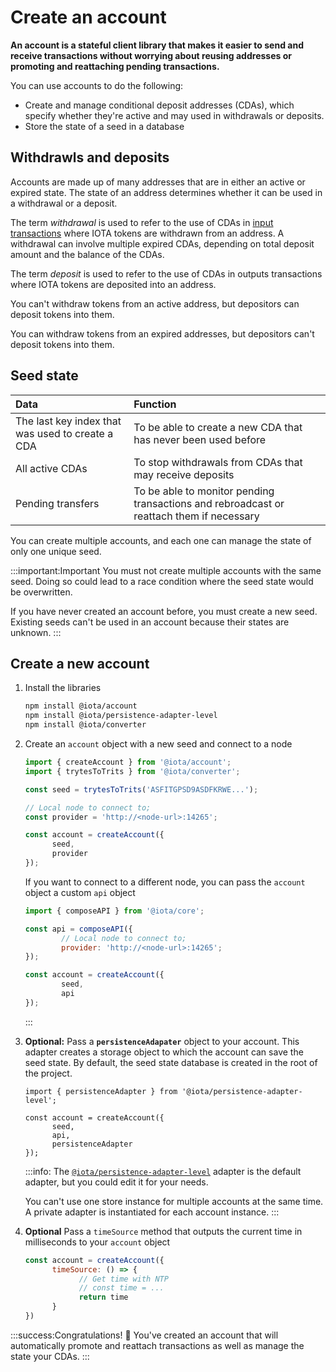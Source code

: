 # Create an account

**An account is a stateful client library that makes it easier to send and receive transactions without worrying about reusing addresses or promoting and reattaching pending transactions.**

You can use accounts to do the following:

* Create and manage conditional deposit addresses (CDAs), which specify whether they're active and may used in withdrawals or deposits.
* Store the state of a seed in a database

## Withdrawls and deposits

Accounts are made up of many addresses that are in either an active or expired state. The state of an address determines whether it can be used in a withdrawal or a deposit.

The term _withdrawal_ is used to refer to the use of CDAs in [input transactions](root://iota-basics/0.1/concepts/bundles-and-transactions.md) where IOTA tokens are withdrawn from an address. A withdrawal can involve multiple expired CDAs, depending on total deposit amount and the balance of the CDAs.

The term _deposit_ is used to refer to the use of CDAs in outputs transactions where IOTA tokens are deposited into an address.

You can't withdraw tokens from an active address, but depositors can deposit tokens into them.

You can withdraw tokens from an expired addresses, but depositors can't deposit tokens into them.

## Seed state

|**Data**| **Function**|
|:-----------------|:----------|
|The last key index that was used to create a CDA| To be able to create a new CDA that has never been used before|
|All active CDAs|To stop withdrawals from CDAs that may receive deposits|
|Pending transfers| To be able to monitor pending transactions and rebroadcast or reattach them if necessary|

You can create multiple accounts, and each one can manage the state of only one unique seed.

:::important:Important
You must not create multiple accounts with the same seed. Doing so could lead to a race condition where the seed state would be overwritten.

If you have never created an account before, you must create a new seed. Existing seeds can't be used in an account because their states are unknown.
:::

## Create a new account

1. Install the libraries

    ```bash
    npm install @iota/account
    npm install @iota/persistence-adapter-level
    npm install @iota/converter
    ```

2. Create an `account` object with a new seed and connect to a node
   
   ```js
   import { createAccount } from '@iota/account';
   import { trytesToTrits } from '@iota/converter';

   const seed = trytesToTrits('ASFITGPSD9ASDFKRWE...');

   // Local node to connect to;
   const provider = 'http://<node-url>:14265';

   const account = createAccount({
         seed,
         provider
   });
   ```

    If you want to connect to a different node, you can pass the `account` object a custom `api` object

    ```js
    import { composeAPI } from '@iota/core';

    const api = composeAPI({
            // Local node to connect to;
            provider: 'http://<node-url>:14265';
    });

    const account = createAccount({
            seed,
            api
    });
    ```
    :::

3. **Optional:** Pass a **`persistenceAdapater`** object to your account. This adapter creates a storage object to which the account can save the seed state. By default, the seed state database is created in the root of the project.

   ```JS
   import { persistenceAdapter } from '@iota/persistence-adapter-level';

   const account = createAccount({
         seed,
         api,
         persistenceAdapter
   });
   ```

   :::info:
    The [`@iota/persistence-adapter-level`](https://github.com/iotaledger/iota.js/tree/next/packages/persistence-adapter-level) adapter is the default adapter, but you could edit it for your needs.

    You can't use one store instance for multiple accounts at the same time. A private adapter is instantiated for each account instance.
    :::

4. **Optional** Pass a `timeSource` method that outputs the current time in milliseconds to your `account` object

   ```js
   const account = createAccount({
         timeSource: () => {
               // Get time with NTP
               // const time = ...
               return time
         }
   })
   ```

:::success:Congratulations! :tada:
You've created an account that will automatically promote and reattach transactions as well as manage the state your CDAs.
:::